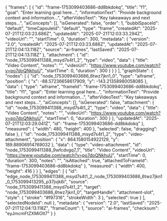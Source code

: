 {
    "frames": [
        {
            "id": "frame-1753099403686-dd8bkdokq",
            "title": "f1",
            "goal": "Enter learning goal here...",
            "informationText": "Provide background context and information...",
            "afterVideoText": "Key takeaways and next steps...",
            "aiConcepts": [],
            "isGenerated": false,
            "order": 1,
            "bubblSpaceId": "default",
            "timeCapsuleId": "default",
            "type": "frame",
            "createdAt": "2025-07-21T12:03:23.686Z",
            "updatedAt": "2025-07-21T12:03:33.294Z",
            "videoUrl": "",
            "startTime": 0,
            "duration": 300,
            "metadata": {
                "version": "2.0",
                "createdAt": "2025-07-21T12:03:23.686Z",
                "updatedAt": "2025-07-21T12:04:13.118Z",
                "source": "ai-frames",
                "lastSaved": "2025-07-21T12:04:13.118Z"
            },
            "attachment": {
                "id": "node_1753099411388_msyd7s4t1_2",
                "type": "video",
                "data": {
                    "title": "Video Content",
                    "notes": "",
                    "videoUrl": "https://www.youtube.com/watch?v=po7doQNkhuU",
                    "startTime": 0,
                    "duration": 300
                }
            }
        }
    ],
    "graphState": {
        "nodes": [
            {
                "id": "node_1753099403686_6twz7jkn1_0",
                "type": "aiframe",
                "position": {
                    "x": -88.57236658617909,
                    "y": -143.21358980058085
                },
                "data": {
                    "type": "aiframe",
                    "frameId": "frame-1753099403686-dd8bkdokq",
                    "title": "f1",
                    "goal": "Enter learning goal here...",
                    "informationText": "Provide background context and information...",
                    "afterVideoText": "Key takeaways and next steps...",
                    "aiConcepts": [],
                    "isGenerated": false,
                    "attachment": {
                        "id": "node_1753099411388_msyd7s4t1_2",
                        "type": "video",
                        "data": {
                            "title": "Video Content",
                            "notes": "",
                            "videoUrl": "https://www.youtube.com/watch?v=po7doQNkhuU",
                            "startTime": 0,
                            "duration": 300
                        }
                    },
                    "updatedAt": "2025-07-21T12:03:29.041Z",
                    "id": "frame-1753099403686-dd8bkdokq"
                },
                "measured": {
                    "width": 480,
                    "height": 400
                },
                "selected": false,
                "dragging": false
            },
            {
                "id": "node_1753099411388_msyd7s4t1_2",
                "type": "video-attachment",
                "position": {
                    "x": 864.1580154922129,
                    "y": 189.88906914769032
                },
                "data": {
                    "type": "video-attachment",
                    "id": "node_1753099411388_9wfcdvgq7_1",
                    "title": "Video Content",
                    "videoUrl": "https://www.youtube.com/watch?v=po7doQNkhuU",
                    "startTime": 0,
                    "duration": 300,
                    "notes": "",
                    "isAttached": true,
                    "attachedToFrameId": "frame-1753099403686-dd8bkdokq"
                },
                "measured": {
                    "width": 400,
                    "height": 416
                }
            }
        ],
        "edges": [
            {
                "id": "edge_node_1753099411388_msyd7s4t1_2_node_1753099403686_6twz7jkn1_0_1753099413295_p37jvjk6i",
                "source": "node_1753099411388_msyd7s4t1_2",
                "target": "node_1753099403686_6twz7jkn1_0",
                "targetHandle": "attachment-slot",
                "style": {
                    "stroke": "#f97316",
                    "strokeWidth": 3
                },
                "selected": true
            }
        ],
        "selectedNodeId": null
    },
    "metadata": {
        "version": "2.0",
        "lastSaved": "2025-07-21T12:04:13.118Z",
        "frameCount": 1,
        "source": "ai-frames",
        "checksum": "eyJmcmFtZXMiOlt7"
    }
}